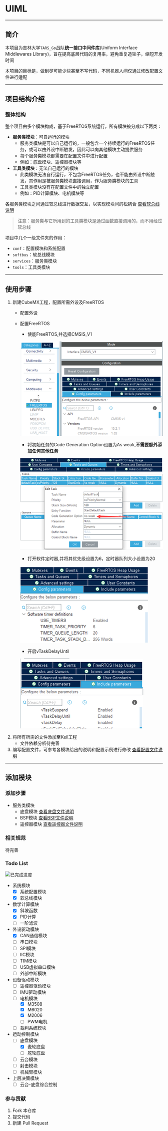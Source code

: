 # UIML

---

## 简介

本项目为吉林大学`TARS_Go`战队**统一接口中间件库**(Uniform Interface Middlewares Library)，旨在提高底层代码的复用率，避免重复造轮子，缩短开发时间

本项目的目标是，做到尽可能少些甚至不写代码，不同机器人间仅通过修改配置文件进行适配

---

## 项目结构介绍

### 整体结构

整个项目由多个模块构成，基于FreeRTOS系统运行，所有模块被分成以下两类：
- **服务类模块**：可自运行的模块
  - 服务类模块是可以自己运行的，一般包含一个持续运行的FreeRTOS任务，或可以由外设中断触发，因此可以向其他模块主动提供服务
  - 每个服务类模块都需要在配置文件中进行配置
  - 例如：底盘模块、遥控器模块等
- **工具类模块**：无法自己运行的模块
  - 此类模块无法自行运行，不包含FreeRTOS任务，也不能由外设中断触发，其作用是被服务类模块直接调用，作为服务类模块的工具
  - 工具类模块没有在配置文件中的独立配置
  - 例如：PID计算模块、电机模块等

各服务类模块之间通过软总线进行数据交互，以实现模块间的松耦合 [查看软总线说明](softbus/README.md)

> 注意：服务类与它所用到的工具类模块是通过函数直接调用的，而不用经过软总线

项目中几个一级文件夹的作用：
- `conf`：配置模块和系统配置
- `softbus`：软总线模块
- `services`：服务类模块
- `tools`：工具类模块

---

## 使用步骤

1. 新建CubeMX工程，配置所需外设及FreeRTOS
   - 配置外设
   - 配置FreeRTOS
        - 使能FreeRTOS,并选择CMSIS_V1
   
		![使能FreeRTOS](使能FreeRTOS.png)
		- 将初始任务的Code Generation Option设置为As weak,**不需要额外添加任何其他任务**

		![初始任务生成方式](初始任务生成方式.png)
		- 打开软件定时器,并将其优先级设置为6，定时器队列大小设置为20
  
  		![打开软件定时器](打开软件定时器.png)
		- 开启vTaskDelayUntil

		![开启vTaskDelayUntil](开启vTaskDelayUntil.png)
2. 将所有所需的文件添加至Keil工程
	- 文件依赖分析待完善
3. 编写配置文件，可参考各模块给出的说明和配置示例进行修改 [查看配置文件说明](conf/README.md)

---

## 添加模块

### 添加步骤

- 服务类模块
  - 底盘模块 [查看底盘文件说明](chassis/README.md)
  - BSP模块 [查看BSP文件说明](bsp/README.md)
  - 遥控器模块 [查看遥控器文件说明](rc/README.md)

### 相关规范

待完善

### Todo List

![已完成进度](https://img.shields.io/badge/已完成-9/25-blue)

- 系统模块
	- [x] 系统配置模块
	- [x] 软总线模块
- 数学计算模块
	- [x] 斜坡函数
	- [x] PID计算
	- [ ] 一阶滤波
- 外设驱动模块
	- [x] CAN通信模块
	- [ ] 串口模块
	- [ ] SPI模块
	- [ ] IIC模块
	- [ ] TIM模块
	- [ ] USB虚拟串口模块
	- [ ] 外部中断模块
- 设备驱动模块
	- [ ] 遥控器驱动模块
	- [ ] IMU驱动模块
	- [ ] 电机模块
    	- [x] M3508
		- [x] M6020
		- [x] M2006
		- [ ] PWM电机
	- [ ] 裁判系统模块
- 运动控制模块
	- [ ] 底盘模块
		- [x] 麦轮底盘
		- [ ] 舵轮底盘
	- [ ] 云台模块
	- [ ] 射击模块
	- [ ] 机械臂模块
- 上层决策模块
	- [ ] 云台-底盘综合控制

### 参与贡献

1.  Fork 本仓库
2.  提交代码
3.  新建 Pull Request

